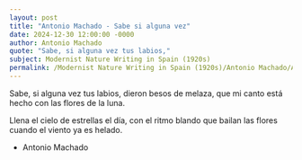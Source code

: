 ```yaml
---
layout: post
title: "Antonio Machado - Sabe si alguna vez"
date: 2024-12-30 12:00:00 -0000
author: Antonio Machado
quote: "Sabe, si alguna vez tus labios,"
subject: Modernist Nature Writing in Spain (1920s)
permalink: /Modernist Nature Writing in Spain (1920s)/Antonio Machado/Antonio Machado - Sabe si alguna vez
---
```


Sabe, si alguna vez tus labios,
dieron besos de melaza,
que mi canto está hecho
con las flores de la luna.

Llena el cielo de estrellas
el día, con el ritmo blando
que bailan las flores
cuando el viento ya es helado.

- Antonio Machado
